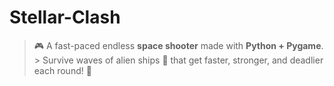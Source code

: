 # Stellar-Clash
>🎮 A fast-paced endless **space shooter** made with **Python + Pygame**.   > Survive waves of alien ships 👾 that get faster, stronger, and deadlier each round! 🚀
